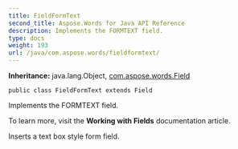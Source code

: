 ```yaml
---
title: FieldFormText
second_title: Aspose.Words for Java API Reference
description: Implements the FORMTEXT field.
type: docs
weight: 193
url: /java/com.aspose.words/fieldformtext/
---
```


**Inheritance:**
java.lang.Object, [com.aspose.words.Field](../../com.aspose.words/field)
```
public class FieldFormText extends Field
```

Implements the FORMTEXT field.

To learn more, visit the **Working with Fields** documentation article.

Inserts a text box style form field.
